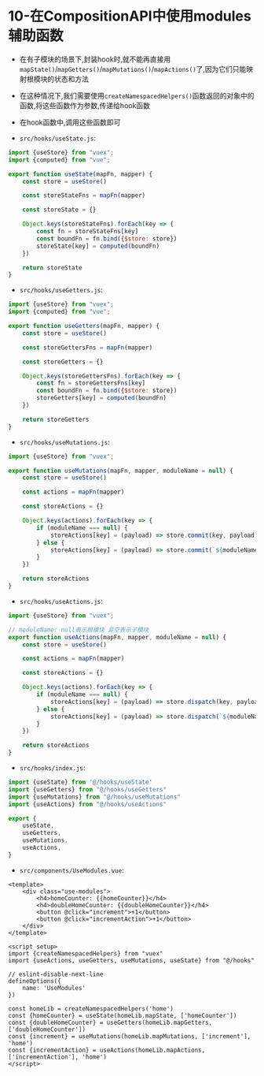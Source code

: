 # 10-在CompositionAPI中使用modules辅助函数

- 在有子模块的场景下,封装hook时,就不能再直接用`mapState()`/`mapGetters()`/`mapMutations()`/`mapActions()`了,因为它们只能映射根模块的状态和方法
- 在这种情况下,我们需要使用`createNamespacedHelpers()`函数返回的对象中的函数,将这些函数作为参数,传递给hook函数
- 在hook函数中,调用这些函数即可

- `src/hooks/useState.js`:

```javascript
import {useStore} from "vuex";
import {computed} from "vue";

export function useState(mapFn, mapper) {
    const store = useStore()

    const storeStateFns = mapFn(mapper)

    const storeState = {}

    Object.keys(storeStateFns).forEach(key => {
        const fn = storeStateFns[key]
        const boundFn = fn.bind({$store: store})
        storeState[key] = computed(boundFn)
    })

    return storeState
}
```

- `src/hooks/useGetters.js`:

```javascript
import {useStore} from "vuex";
import {computed} from "vue";

export function useGetters(mapFn, mapper) {
    const store = useStore()

    const storeGettersFns = mapFn(mapper)

    const storeGetters = {}

    Object.keys(storeGettersFns).forEach(key => {
        const fn = storeGettersFns[key]
        const boundFn = fn.bind({$store: store})
        storeGetters[key] = computed(boundFn)
    })

    return storeGetters
}
```

- `src/hooks/useMutations.js`:

```javascript
import {useStore} from "vuex";

export function useMutations(mapFn, mapper, moduleName = null) {
    const store = useStore()

    const actions = mapFn(mapper)

    const storeActions = {}

    Object.keys(actions).forEach(key => {
        if (moduleName === null) {
            storeActions[key] = (payload) => store.commit(key, payload)
        } else {
            storeActions[key] = (payload) => store.commit(`${moduleName}/${key}`, payload)
        }
    })

    return storeActions
}
```

- `src/hooks/useActions.js`:

```javascript
import {useStore} from "vuex";

// moduleName: null表示根模块 非空表示子模块
export function useActions(mapFn, mapper, moduleName = null) {
    const store = useStore()

    const actions = mapFn(mapper)

    const storeActions = {}

    Object.keys(actions).forEach(key => {
        if (moduleName === null) {
            storeActions[key] = (payload) => store.dispatch(key, payload)
        } else {
            storeActions[key] = (payload) => store.dispatch(`${moduleName}/${key}`, payload)
        }
    })

    return storeActions
}
```

- `src/hooks/index.js`:

```javascript
import {useState} from '@/hooks/useState'
import {useGetters} from "@/hooks/useGetters"
import {useMutations} from "@/hooks/useMutations"
import {useActions} from "@/hooks/useActions"

export {
    useState,
    useGetters,
    useMutations,
    useActions,
}
```

- `src/components/UseModules.vue`:

```vue
<template>
    <div class="use-modules">
        <h4>homeCounter: {{homeCounter}}</h4>
        <h4>doubleHomeCounter: {{doubleHomeCounter}}</h4>
        <button @click="increment">+1</button>
        <button @click="incrementAction">+1</button>
    </div>
</template>

<script setup>
import {createNamespacedHelpers} from "vuex"
import {useActions, useGetters, useMutations, useState} from "@/hooks"

// eslint-disable-next-line
defineOptions({
    name: 'UseModules'
})

const homeLib = createNamespacedHelpers('home')
const {homeCounter} = useState(homeLib.mapState, ['homeCounter'])
const {doubleHomeCounter} = useGetters(homeLib.mapGetters, ['doubleHomeCounter'])
const {increment} = useMutations(homeLib.mapMutations, ['increment'], 'home')
const {incrementAction} = useActions(homeLib.mapActions, ['incrementAction'], 'home')
</script>
```